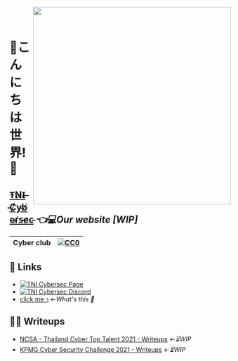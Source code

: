 <br>
<img align="right" src="https://imgur.com/SN6ZqUt.png" width="450"></img>
<p align="center">
</br>	

# 👋こんにちは世界!👋
## [T̵N̸I̶ ̵C̸y̴b̸e̴r̸s̵e̷c̵](https://tni-cybersec.github.io) *👈💻Our website [WIP]*
|Cyber club|[![CC0](https://licensebuttons.net/p/zero/1.0/88x31.png)](https://creativecommons.org/publicdomain/zero/1.0/)|
|----|----|

## 🔗 Links
- [![TNI Cybersec Page](https://img.shields.io/badge/TNI%20Cybersec-Like-blue?style=social&logo=facebook)](https://www.facebook.com/TNICybersec)
- [![TNI Cybersec Discord](https://img.shields.io/badge/TNI%20Cybersec-Join-black?style=social&logo=discord)](https://discord.gg/ETMkrHSGZG)
- [click me ๆ](https://tni-cybersec.github.io/nevergonnagiveyouup.html) *←What's this 👀*

## 👨‍💻 Writeups
- [NCSA - Thailand Cyber Top Talent 2021 - Writeups](https://github.com/karinzaa/NCSA_Senior_Write_Up) *←⏳WIP*
- [KPMG Cyber Security Challenge 2021 - Writeups](https://github.com/TNI-Cybersec/KPMG_Cyber_Security_Challenge_2021_Writeups) *←⏳WIP*
